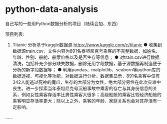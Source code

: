 # python-data-analysis
 自己写的一些用Python数据分析的项目（陆续会加、东西）

项目列表:
1. Titanic
	分析基于kaggle数据源 https://www.kaggle.com/c/titanic
	● 收集到数据源train.csv，文件内容为891名泰坦尼克号乘客的不完整数据，如姓名、年龄、性别、船舱、船票价格以及是否生存等信息；
	● 对train.csv进行数据清洗，包括补充少部分缺失数据，删除无用字段数据，基于源数据再制造便于分析的新字段数据等；
	● 利用pandas、matplotlib、seaborn等python库的数据透视、可视化等功能，对数据进行分析。数据集显示，891名乘客中仅有342人能逃过死神的魔爪，生存的大部分为女性，绝大部分男性在此次灾难中丧生。进一步探索当年泰坦尼克号沉船事故中乘客的存亡与其身份信息的关系，例如女性乘客存活率比男性乘客大很多；高级船舱的乘客比较经济船舱的乘客明显存活率更大；除以上之外，乘客的年龄、家庭关系也会对其存活有一定影响。
	
......
